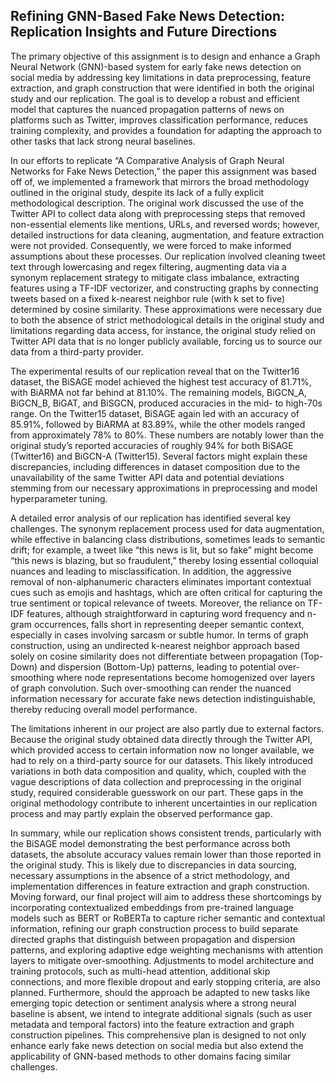 ## Refining GNN-Based Fake News Detection: Replication Insights and Future Directions

The primary objective of this assignment is to design and enhance a Graph Neural Network (GNN)-based system for early fake news detection on social media by addressing key limitations in data preprocessing, feature extraction, and graph construction that were identified in both the original study and our replication. The goal is to develop a robust and efficient model that captures the nuanced propagation patterns of news on platforms such as Twitter, improves classification performance, reduces training complexity, and provides a foundation for adapting the approach to other tasks that lack strong neural baselines.

In our efforts to replicate “A Comparative Analysis of Graph Neural Networks for Fake News Detection,” the paper this assignment was based off of, we implemented a framework that mirrors the broad methodology outlined in the original study, despite its lack of a fully explicit methodological description. The original work discussed the use of the Twitter API to collect data along with preprocessing steps that removed non-essential elements like mentions, URLs, and reversed words; however, detailed instructions for data cleaning, augmentation, and feature extraction were not provided. Consequently, we were forced to make informed assumptions about these processes. Our replication involved cleaning tweet text through lowercasing and regex filtering, augmenting data via a synonym replacement strategy to mitigate class imbalance, extracting features using a TF-IDF vectorizer, and constructing graphs by connecting tweets based on a fixed k-nearest neighbor rule (with k set to five) determined by cosine similarity. These approximations were necessary due to both the absence of strict methodological details in the original study and limitations regarding data access, for instance, the original study relied on Twitter API data that is no longer publicly available, forcing us to source our data from a third-party provider.

The experimental results of our replication reveal that on the Twitter16 dataset, the BiSAGE model achieved the highest test accuracy of 81.71%, with BiARMA not far behind at 81.10%. The remaining models, BiGCN_A, BiGCN_B, BiGAT, and BiSGCN, produced accuracies in the mid- to high-70s range. On the Twitter15 dataset, BiSAGE again led with an accuracy of 85.91%, followed by BiARMA at 83.89%, while the other models ranged from approximately 78% to 80%. These numbers are notably lower than the original study’s reported accuracies of roughly 94% for both BiSAGE (Twitter16) and BiGCN-A (Twitter15). Several factors might explain these discrepancies, including differences in dataset composition due to the unavailability of the same Twitter API data and potential deviations stemming from our necessary approximations in preprocessing and model hyperparameter tuning.

A detailed error analysis of our replication has identified several key challenges. The synonym replacement process used for data augmentation, while effective in balancing class distributions, sometimes leads to semantic drift; for example, a tweet like “this news is lit, but so fake” might become “this news is blazing, but so fraudulent,” thereby losing essential colloquial nuances and leading to misclassification. In addition, the aggressive removal of non-alphanumeric characters eliminates important contextual cues such as emojis and hashtags, which are often critical for capturing the true sentiment or topical relevance of tweets. Moreover, the reliance on TF-IDF features, although straightforward in capturing word frequency and n-gram occurrences, falls short in representing deeper semantic context, especially in cases involving sarcasm or subtle humor. In terms of graph construction, using an undirected k-nearest neighbor approach based solely on cosine similarity does not differentiate between propagation (Top-Down) and dispersion (Bottom-Up) patterns, leading to potential over-smoothing where node representations become homogenized over layers of graph convolution. Such over-smoothing can render the nuanced information necessary for accurate fake news detection indistinguishable, thereby reducing overall model performance.

The limitations inherent in our project are also partly due to external factors. Because the original study obtained data directly through the Twitter API, which provided access to certain information now no longer available, we had to rely on a third-party source for our datasets. This likely introduced variations in both data composition and quality, which, coupled with the vague descriptions of data collection and preprocessing in the original study, required considerable guesswork on our part. These gaps in the original methodology contribute to inherent uncertainties in our replication process and may partly explain the observed performance gap.

In summary, while our replication shows consistent trends, particularly with the BiSAGE model demonstrating the best performance across both datasets, the absolute accuracy values remain lower than those reported in the original study. This is likely due to discrepancies in data sourcing, necessary assumptions in the absence of a strict methodology, and implementation differences in feature extraction and graph construction. Moving forward, our final project will aim to address these shortcomings by incorporating contextualized embeddings from pre-trained language models such as BERT or RoBERTa to capture richer semantic and contextual information, refining our graph construction process to build separate directed graphs that distinguish between propagation and dispersion patterns, and exploring adaptive edge weighting mechanisms with attention layers to mitigate over-smoothing. Adjustments to model architecture and training protocols, such as multi-head attention, additional skip connections, and more flexible dropout and early stopping criteria, are also planned. Furthermore, should the approach be adapted to new tasks like emerging topic detection or sentiment analysis where a strong neural baseline is absent, we intend to integrate additional signals (such as user metadata and temporal factors) into the feature extraction and graph construction pipelines. This comprehensive plan is designed to not only enhance early fake news detection on social media but also extend the applicability of GNN-based methods to other domains facing similar challenges.

